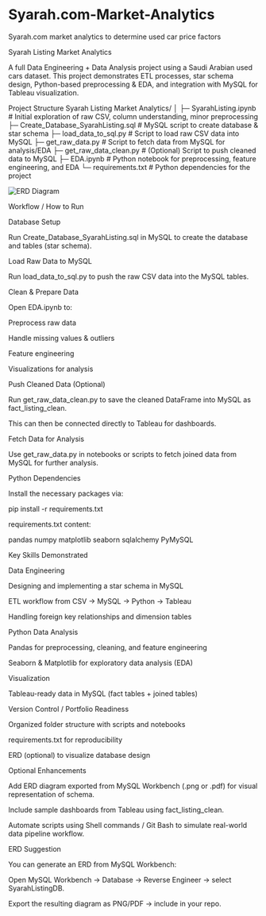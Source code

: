# Syarah.com-Market-Analytics
Syarah.com market analytics to determine used car price factors

Syarah Listing Market Analytics

A full Data Engineering + Data Analysis project using a Saudi Arabian used cars dataset.
This project demonstrates ETL processes, star schema design, Python-based preprocessing & EDA, and integration with MySQL for Tableau visualization.

Project Structure
Syarah Listing Market Analytics/
│
├─ SyarahListing.ipynb           # Initial exploration of raw CSV, column understanding, minor preprocessing
├─ Create_Database_SyarahListing.sql  # MySQL script to create database & star schema
├─ load_data_to_sql.py           # Script to load raw CSV data into MySQL
├─ get_raw_data.py               # Script to fetch data from MySQL for analysis/EDA
├─ get_raw_data_clean.py         # (Optional) Script to push cleaned data to MySQL
├─ EDA.ipynb                     # Python notebook for preprocessing, feature engineering, and EDA
└─ requirements.txt              # Python dependencies for the project

![ERD Diagram](https://github.com/muhammadbagaskara1/Syarah.com-Market-Analytics/blob/main/SyarahListingERD.png])

Workflow / How to Run

Database Setup

Run Create_Database_SyarahListing.sql in MySQL to create the database and tables (star schema).

Load Raw Data to MySQL

Run load_data_to_sql.py to push the raw CSV data into the MySQL tables.

Clean & Prepare Data

Open EDA.ipynb to:

Preprocess raw data

Handle missing values & outliers

Feature engineering

Visualizations for analysis

Push Cleaned Data (Optional)

Run get_raw_data_clean.py to save the cleaned DataFrame into MySQL as fact_listing_clean.

This can then be connected directly to Tableau for dashboards.

Fetch Data for Analysis

Use get_raw_data.py in notebooks or scripts to fetch joined data from MySQL for further analysis.

Python Dependencies

Install the necessary packages via:

pip install -r requirements.txt


requirements.txt content:

pandas
numpy
matplotlib
seaborn
sqlalchemy
PyMySQL

Key Skills Demonstrated

Data Engineering

Designing and implementing a star schema in MySQL

ETL workflow from CSV → MySQL → Python → Tableau

Handling foreign key relationships and dimension tables

Python Data Analysis

Pandas for preprocessing, cleaning, and feature engineering

Seaborn & Matplotlib for exploratory data analysis (EDA)

Visualization

Tableau-ready data in MySQL (fact tables + joined tables)

Version Control / Portfolio Readiness

Organized folder structure with scripts and notebooks

requirements.txt for reproducibility

ERD (optional) to visualize database design

Optional Enhancements

Add ERD diagram exported from MySQL Workbench (.png or .pdf) for visual representation of schema.

Include sample dashboards from Tableau using fact_listing_clean.

Automate scripts using Shell commands / Git Bash to simulate real-world data pipeline workflow.

ERD Suggestion

You can generate an ERD from MySQL Workbench:

Open MySQL Workbench → Database → Reverse Engineer → select SyarahListingDB.

Export the resulting diagram as PNG/PDF → include in your repo.
